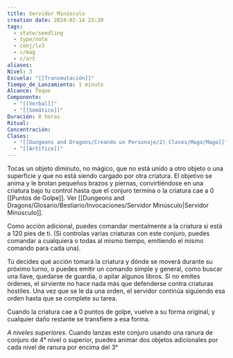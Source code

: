 ```yaml
---
title: Servidor Minúsculo
creation date: 2024-02-14 23:20
tags:
  - state/seedling
  - type/note
  - conj/lv3
  - c/mag
  - c/art
aliases: 
Nivel: 3
Escuela: "[[Transmutación]]"
Tiempo_de_Lanzamiento: 1 minuto
Alcance: Toque
Componente:
  - "[[Verbal]]"
  - "[[Somático]]"
Duración: 8 horas
Ritual: 
Concentración: 
Clases:
  - "[[Dungeons and Dragons/Creando un Personaje/2) Clases/Mago/Mago]]"
  - "[[Artífice]]"
---
```

Tocas un objeto diminuto, no mágico, que no está unido a otro objeto o una superficie y que no está siendo cargado por otra criatura. El objetivo se anima y le brotan pequeños brazos y piernas, convirtiéndose en una criatura bajo tu control hasta que el conjuro termina o la criatura cae a 0 [[Puntos de Golpe]]. Ver [[Dungeons and Dragons/Glosario/Bestiario/Invocaciones/Servidor Minúsculo|Servidor Minúsculo]].

Como acción adicional, puedes comandar mentalmente a la criatura si está a 120 pies de ti. (Si controlas varias criaturas con este conjuro, puedes comandar a cualquiera o todas al mismo tiempo, emitiendo el mismo comando para cada una).

Tú decides qué acción tomará la criatura y dónde se moverá durante su próximo turno, o puedes emitir un comando simple y general, como buscar una llave, quedarse de guardia, o apilar algunos libros. Si no emites órdenes, el sirviente no hace nada más que defenderse contra criaturas hostiles. Una vez que se le da una orden, el servidor continúa siguiendo esa orden hasta que se complete su tarea.

Cuando la criatura cae a 0 puntos de golpe, vuelve a su forma original, y cualquier daño restante se transfiere a esa forma.

*A niveles superiores*. Cuando lanzas este conjuro usando una ranura de conjuro de 4° nivel o superior, puedes animar dos objetos adicionales por cada nivel de ranura por encima del 3°